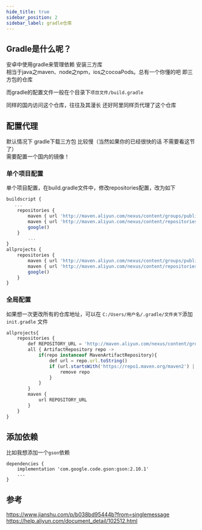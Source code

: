 ```yaml
---
hide_title: true
sidebar_position: 2
sidebar_label: gradle仓库
---
```


## Gradle是什么呢？
安卓中使用gradle来管理依赖 安装三方库    
相当于java之maven、node之npm，ios之cocoaPods。总有一个你懂的吧 
即三方包的仓库
  
而gradle的配置文件一般在个目录下`项目文件/build.gradle` 

同样的国内访问这个仓库，往往及其漫长 
还好阿里同样页代理了这个仓库

## 配置代理
默认情况下  gradle下载三方包 比较慢（当然如果你的已经很快的话  不需要看这节了）   
需要配置一个国内的镜像！

### 单个项目配置
单个项目配置，在build.gradle文件中，修改repositories配置，改为如下
```js
buildscript {
   ...
    repositories {
        maven { url 'http://maven.aliyun.com/nexus/content/groups/public/' }
        maven { url 'http://maven.aliyun.com/nexus/content/repositories/jcenter' }
        google()
    }
		...
}
allprojects {
    repositories {
        maven { url 'http://maven.aliyun.com/nexus/content/groups/public/' }
        maven { url 'http://maven.aliyun.com/nexus/content/repositories/jcenter' }
        google()
    }
}
```


### 全局配置
如果想一次更改所有的仓库地址，可以在 `C:/Users/用户名/.gradle/文件夹下`添加 `init.gradle` 文件
```js
allprojects{
    repositories {
        def REPOSITORY_URL = 'http://maven.aliyun.com/nexus/content/groups/public/'
        all { ArtifactRepository repo ->
            if(repo instanceof MavenArtifactRepository){
                def url = repo.url.toString()
                if (url.startsWith('https://repo1.maven.org/maven2') || url.startsWith('https://jcenter.bintray.com/')) {
                    remove repo
                }
            }
        }
        maven {
            url REPOSITORY_URL
        }
    }
}
```


## 添加依赖
比如我想添加一个`gson`依赖
```shell title='build.gradle'
dependencies {
    implementation 'com.google.code.gson:gson:2.10.1'
    ...
}
```


## 参考
https://www.jianshu.com/p/b038bd95444b?from=singlemessage    
https://help.aliyun.com/document_detail/102512.html